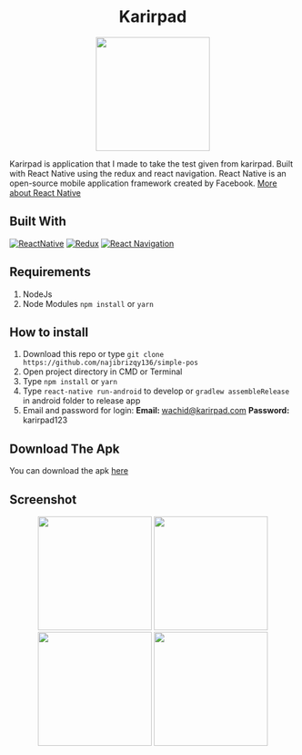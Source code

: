 <h1 align="center">Karirpad</h1>
<p align="center">
  <img src="https://user-images.githubusercontent.com/33283502/114297207-8121f880-9ad9-11eb-8884-e71a7183ff2a.png" width='200'/>
</p>
<p>
  Karirpad is application that I made to take the test given from karirpad. Built with React Native using the redux and react navigation.
  React Native is an open-source mobile application framework created by Facebook. <a href="https://facebook.github.io/react-native/">More about React Native</a>
</p>

## Built With
[![ReactNative](https://img.shields.io/badge/ReactNative-v.0.64.0-blue.svg?style=rounded-square)](https://facebook.github.io/react-native/docs/0.60/getting-started)
[![Redux](https://img.shields.io/badge/Redux-v.4.0.5-green.svg?style=rounded-square)](https://redux.js.org/)
[![React Navigation](https://img.shields.io/badge/ReactNavigation-v.5.0.0-red.svg?style=rounded-square)](https://reactnavigation.org/)

## Requirements
  1. NodeJs
  2. Node Modules `npm install` or `yarn`
 
## How to install
  1. Download this repo or type `git clone https://github.com/najibrizqy136/simple-pos`
  2. Open project directory in CMD or Terminal
  3. Type `npm install` or `yarn`
  4. Type `react-native run-android` to develop or `gradlew assembleRelease` in android folder to release app
  5. Email and password for login: <b>Email: </b>wachid@karirpad.com <b>Password: </b>karirpad123
  
## Download The Apk
  You can download the apk [here](https://drive.google.com/file/d/1mFNKxb5eWkAen67qt4mPwXJBSaC-7176/view?usp=sharing)
  
## Screenshot
<p align='center'>
  <span>
      <image width="200" src="https://user-images.githubusercontent.com/33283502/114297399-9b100b00-9ada-11eb-9bc3-0324997bd1bc.jpg" />   
      <image width="200" src="https://user-images.githubusercontent.com/33283502/114297410-b24ef880-9ada-11eb-879b-7935788f9fba.jpg" />
      <image width="200" src="https://user-images.githubusercontent.com/33283502/114297425-c135ab00-9ada-11eb-8e27-5c20b7292451.jpg" />   
      <image width="200" src="https://user-images.githubusercontent.com/33283502/114297429-ca267c80-9ada-11eb-901b-f360710f24ea.jpg" />
  </span>
</p>

